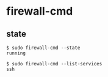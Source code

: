 # firewall-cmd

## state

```console
$ sudo firewall-cmd --state
running

```

```console
$ sudo firewall-cmd --list-services
ssh
```
